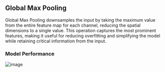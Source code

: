 ## Global Max Pooling

Global Max Pooling downsamples the input by taking the maximum value from the entire feature map for each channel, reducing the spatial dimensions to a single value. This operation captures the most prominent features, making it useful for reducing overfitting and simplifying the model while retaining critical information from the input.

<h3>Model Performance</h3>

![image](https://github.com/user-attachments/assets/be74a857-4f03-4626-89f3-8b5aff869b16)
